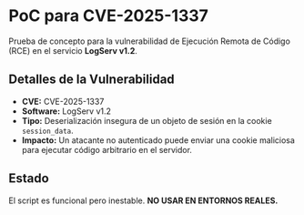 # PoC para CVE-2025-1337

Prueba de concepto para la vulnerabilidad de Ejecución Remota de Código (RCE) en el servicio **LogServ v1.2**.

## Detalles de la Vulnerabilidad

- **CVE:** CVE-2025-1337
- **Software:** LogServ v1.2
- **Tipo:** Deserialización insegura de un objeto de sesión en la cookie `session_data`.
- **Impacto:** Un atacante no autenticado puede enviar una cookie maliciosa para ejecutar código arbitrario en el servidor.

## Estado
El script es funcional pero inestable. **NO USAR EN ENTORNOS REALES.**

